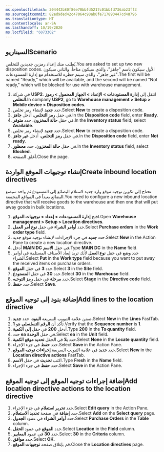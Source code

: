 ```yaml
---
ms.openlocfilehash: 304442b80f86e70bbfd5217c01bbfd736ab23ff3
ms.sourcegitcommit: 82ed9ded42c47064c90ab6fe717893447cd48796
ms.translationtype: HT
ms.contentlocale: ar-SA
ms.lasthandoff: 10/19/2020
ms.locfileid: "6073302"
---
```

## <a name="scenario"></a><span data-ttu-id="14285-101">السيناريو</span><span class="sxs-lookup"><span data-stu-id="14285-101">Scenario</span></span>

<span data-ttu-id="14285-102">يُطلب منك إعداد رمزين جديدين للتخلص.</span><span class="sxs-lookup"><span data-stu-id="14285-102">You are asked to set up two new disposition codes.</span></span> <span data-ttu-id="14285-103">الأول سيكون باسم "جاهز"، والذي سيكون متاحاً، والثاني سيكون "غير جاهز"، والذي سيتم حظره للاستخدام مع إدارة المستودعات.</span><span class="sxs-lookup"><span data-stu-id="14285-103">The first will be named "Ready," which will be available, and the second will be named "Not ready," which will be blocked for use with warehouse management.</span></span> 

1.  <span data-ttu-id="14285-104">في شركة **USP2**، انتقل إلى **إدارة المستودعات > الإعداد > الجهاز المحمول > رموز التخلص**.</span><span class="sxs-lookup"><span data-stu-id="14285-104">In company **USP2**, go to **Warehouse management > Setup > Mobile device > Disposition codes**.</span></span>
2.  <span data-ttu-id="14285-105">حدد **جديد** لإنشاء رمز تخلص.</span><span class="sxs-lookup"><span data-stu-id="14285-105">Select **New** to create a disposition code.</span></span>
3.  <span data-ttu-id="14285-106">في حقل **رمز التخلص**، أدخل **جاهز**.</span><span class="sxs-lookup"><span data-stu-id="14285-106">In the **Disposition code** field, enter **Ready**.</span></span>
4.  <span data-ttu-id="14285-107">في حقل **حالة المخزون**، حدد **متوفر**.</span><span class="sxs-lookup"><span data-stu-id="14285-107">In the **Inventory status** field, select **Available**.</span></span>
5.  <span data-ttu-id="14285-108">حدد **جديد** لإنشاء رمز تخلص.</span><span class="sxs-lookup"><span data-stu-id="14285-108">Select **New** to create a disposition code.</span></span>
6.  <span data-ttu-id="14285-109">في حقل **رمز التخلص**، أدخل **غير جاهز**.</span><span class="sxs-lookup"><span data-stu-id="14285-109">In the **Disposition code** field, enter **Not ready**.</span></span>
7.  <span data-ttu-id="14285-110">في حقل **حالة المخزون**، حدد **محظور**.</span><span class="sxs-lookup"><span data-stu-id="14285-110">In the **Inventory status** field, select **Blocked**.</span></span>
8.  <span data-ttu-id="14285-111">أغلق الصفحة.</span><span class="sxs-lookup"><span data-stu-id="14285-111">Close the page.</span></span>

## <a name="create-inbound-location-directives"></a><span data-ttu-id="14285-112">إنشاء توجيهات الموقع الواردة</span><span class="sxs-lookup"><span data-stu-id="14285-112">Create inbound location directives</span></span> 

<span data-ttu-id="14285-113">تحتاج إلى تكوين توجيه موقع وارد جديد لاستلام البضائع إلى المستودع ثم واحد سيضع البضائع بعيداً في المواقع المجمعة.</span><span class="sxs-lookup"><span data-stu-id="14285-113">You need to configure a new inbound location directive that will receive goods to the warehouse and then one that will put away goods in bulk locations.</span></span> 

1.   <span data-ttu-id="14285-114">افتح **إدارة المستودعات > إعداد > توجيهات الموقع**.</span><span class="sxs-lookup"><span data-stu-id="14285-114">Open **Warehouse management > Setup > Location directives**.</span></span>
2.   <span data-ttu-id="14285-115">حدد **أوامر الشراء** في حقل **نوع أمر العمل**.</span><span class="sxs-lookup"><span data-stu-id="14285-115">Select **Purchase orders** in the **Work order type** field.</span></span>
3.   <span data-ttu-id="14285-116">حدد **جديد** في جزء الإجراءات لإنشاء توجيه موقع جديد.</span><span class="sxs-lookup"><span data-stu-id="14285-116">Select **New** in the Action Pane to create a new location directive.</span></span>
4.   <span data-ttu-id="14285-117">أدخل **MAIN DC** في حقل **الاسم**.</span><span class="sxs-lookup"><span data-stu-id="14285-117">Type **MAIN DC** in the **Name** field.</span></span>
5.   <span data-ttu-id="14285-118">حدد **وضع** في حقل **نوع العمل** لأنك تريد إبعاد الأصناف المستلمة في أوامر الشراء.</span><span class="sxs-lookup"><span data-stu-id="14285-118">Select **Put** in the **Work type** field because you want to put away the received items on purchase orders.</span></span>
6.   <span data-ttu-id="14285-119">حدد **3** في حقل **الموقع‏‎**.</span><span class="sxs-lookup"><span data-stu-id="14285-119">Select **3** in the **Site** field.</span></span>
7.  <span data-ttu-id="14285-120">حدد **30** في حقل **المستودع**.</span><span class="sxs-lookup"><span data-stu-id="14285-120">Select **30** in the **Warehouse** field.</span></span>
8.   <span data-ttu-id="14285-121">حدد **مرحلة** في حقل **رمز التوجيه**.</span><span class="sxs-lookup"><span data-stu-id="14285-121">Select **Stage** in the **Directive code** field.</span></span>
9. <span data-ttu-id="14285-122">حدد **حفظ**.</span><span class="sxs-lookup"><span data-stu-id="14285-122">Select **Save**.</span></span>

## <a name="add-lines-to-the-location-directive"></a><span data-ttu-id="14285-123">إضافة بنود إلى توجيه الموقع</span><span class="sxs-lookup"><span data-stu-id="14285-123">Add lines to the location directive</span></span>

1.   <span data-ttu-id="14285-124">ضمن علامة التبويب السريعة **البنود**، حدد **جديد**.</span><span class="sxs-lookup"><span data-stu-id="14285-124">Select **New** in the **Lines** FastTab.</span></span>
2.   <span data-ttu-id="14285-125">تأكد أن **الرقم التسلسلي** هو **1**.</span><span class="sxs-lookup"><span data-stu-id="14285-125">Verify that the **Sequence number** is **1**.</span></span>
3.   <span data-ttu-id="14285-126">أدخل **200** في حقل **إلى الكمية**.</span><span class="sxs-lookup"><span data-stu-id="14285-126">Type **200** in the **To quantity** field.</span></span>
4.   <span data-ttu-id="14285-127">حدد **ea** في حقل **الوحدة**.</span><span class="sxs-lookup"><span data-stu-id="14285-127">Select **ea** in the **Unit** field.</span></span>
5.   <span data-ttu-id="14285-128">حدد **بلا‬** في الحقل **تحديد موقع الكمية**.</span><span class="sxs-lookup"><span data-stu-id="14285-128">Select **None** in the **Locate quantity** field.</span></span>
6.   <span data-ttu-id="14285-129">حدد **حفظ** في جزء الإجراء.</span><span class="sxs-lookup"><span data-stu-id="14285-129">Select **Save** in the Action Pane.</span></span>
7.   <span data-ttu-id="14285-130">حدد **جديد** في علامة التبويب السريعة **إجراءات توجيه الموقع**.</span><span class="sxs-lookup"><span data-stu-id="14285-130">Select **New** in the **Location directive actions** FastTab.</span></span>
8.   <span data-ttu-id="14285-131">اكتب **تحديث** في حقل **الاسم**.</span><span class="sxs-lookup"><span data-stu-id="14285-131">Type **Fresh** in the **Name** field.</span></span>
9.   <span data-ttu-id="14285-132">حدد **حفظ** في جزء الإجراء.</span><span class="sxs-lookup"><span data-stu-id="14285-132">Select **Save** in the Action Pane.</span></span>

## <a name="add-location-directive-actions-to-the-location-directive"></a><span data-ttu-id="14285-133">إضافة إجراءات توجيه الموقع إلى توجيه الموقع</span><span class="sxs-lookup"><span data-stu-id="14285-133">Add location directive actions to the location directive</span></span>

1.  <span data-ttu-id="14285-134">حدد **تحرير استعلام** في جزء الإجراء.</span><span class="sxs-lookup"><span data-stu-id="14285-134">Select **Edit query** in the Action Pane.</span></span>
2.  <span data-ttu-id="14285-135">حدد **إضافة** في صفحة **تحديد الاستعلام**.</span><span class="sxs-lookup"><span data-stu-id="14285-135">Select **Add** on the **Select query** page.</span></span>
3.  <span data-ttu-id="14285-136">حدد **أوامر الشراء** في عمود **الجدول**.</span><span class="sxs-lookup"><span data-stu-id="14285-136">Select **Purchase Orders** in the **Table** column.</span></span>
4.  <span data-ttu-id="14285-137">حدد **الموقع** في عمود **الحقل**.</span><span class="sxs-lookup"><span data-stu-id="14285-137">Select **Location** in the **Field** column.</span></span>
5.  <span data-ttu-id="14285-138">حدد **30** في عمود **المعايير**.</span><span class="sxs-lookup"><span data-stu-id="14285-138">Select **30** in the **Criteria** column.</span></span>
6.  <span data-ttu-id="14285-139">حدد **موافق**.</span><span class="sxs-lookup"><span data-stu-id="14285-139">Select **OK**.</span></span>
7.  <span data-ttu-id="14285-140">قم بإغلاق صفحة **توجيهات الموقع**.</span><span class="sxs-lookup"><span data-stu-id="14285-140">Close the **Location directives** page.</span></span>



